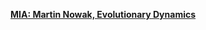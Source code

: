 [**MIA: Martin Nowak, Evolutionary Dynamics**](https://www.youtube.com/watch?v=PuECCmT1Ioo&feature=share)